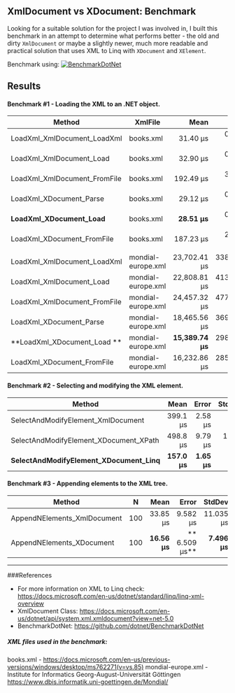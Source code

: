 ## XmlDocument vs XDocument: Benchmark
Looking for a suitable solution for the project I was involved in, I built this benchmark in an attempt to determine what performs better - the old and dirty `XmlDocument` or maybe a slightly newer, much more readable and practical solution that uses XML to Linq with `XDocument` and `XElement`.

Benchmark using: [![BenchmarkDotNet](https://img.shields.io/badge/BenchmarkDotNet-0.13.1-orange)](https://github.com/dotnet/BenchmarkDotNet)


## Results
#### Benchmark #1 - Loading the XML to an .NET object.
|                       Method |            XmlFile |         Mean |      Error |     StdDev | Ratio | RatioSD |
|----------------------------- |------------------- |-------------:|-----------:|-----------:|------:|--------:|
|  LoadXml_XmlDocument_LoadXml |          books.xml |     31.40 μs |   0.198 μs |   0.185 μs |  1.00 |    0.00 |
|     LoadXml_XmlDocument_Load |          books.xml |     32.90 μs |   0.644 μs |   0.767 μs |  1.05 |    0.03 |
| LoadXml_XmlDocument_FromFile |          books.xml |    192.49 μs |   3.845 μs |   5.872 μs |  6.22 |    0.20 |
|      LoadXml_XDocument_Parse |          books.xml |     29.12 μs |   0.540 μs |   0.505 μs |  0.93 |    0.02 |
|       **LoadXml_XDocument_Load** |          books.xml |     **28.51 μs** |   0.099 μs |   0.087 μs |  **0.91** |    0.00 |
|   LoadXml_XDocument_FromFile |          books.xml |    187.23 μs |   2.491 μs |   2.330 μs |  5.96 |    0.08 |
|                              |                    |              |            |            |       |         |
|  LoadXml_XmlDocument_LoadXml | mondial-europe.xml | 23,702.41 μs | 338.244 μs | 316.394 μs |  1.00 |    0.00 |
|     LoadXml_XmlDocument_Load | mondial-europe.xml | 22,808.81 μs | 413.449 μs | 459.547 μs |  0.96 |    0.03 |
| LoadXml_XmlDocument_FromFile | mondial-europe.xml | 24,457.32 μs | 477.049 μs | 567.892 μs |  1.04 |    0.03 |
|      LoadXml_XDocument_Parse | mondial-europe.xml | 18,465.56 μs | 369.142 μs | 674.997 μs |  0.78 |    0.03 |
|       **LoadXml_XDocument_Load **| mondial-europe.xml | **15,389.74 μs** | 298.979 μs | 419.127 μs |  **0.65** |    0.02 |
|   LoadXml_XDocument_FromFile | mondial-europe.xml | 16,232.86 μs | 285.339 μs | 266.906 μs |  0.68 |    0.01 |


#### Benchmark #2 - Selecting and modifying the XML element.

|                                 Method |     Mean |   Error |   StdDev |   Median |
|--------------------------------------- |---------:|--------:|---------:|---------:|
|     SelectAndModifyElement_XmlDocument | 399.1 μs | 2.58 μs |  2.29 μs | 398.8 μs |
| SelectAndModifyElement_XDocument_XPath | 498.8 μs | 9.79 μs | 16.36 μs | 488.8 μs |
|  **SelectAndModifyElement_XDocument_Linq** | **157.0 μs** | **1.65 μs** |  **1.54 μs** | **157.3 μs** |

#### Benchmark #3 - Appending elements to the XML tree.

|                      Method |  N  |     Mean |    Error |    StdDev |   Median |
|---------------------------- |---- |---------:|---------:|----------:|---------:|
| AppendNElements_XmlDocument | 100 | 33.85 μs | 9.582 μs | 11.035 μs | 27.19 μs |
|   AppendNElements_XDocument | 100 | **16.56 μs** |** 6.509 μs** |  **7.496 μs** | **13.02 μs** |


------------

###References
- For more information on XML to Linq check: https://docs.microsoft.com/en-us/dotnet/standard/linq/linq-xml-overview
- XmlDocument Class: https://docs.microsoft.com/en-us/dotnet/api/system.xml.xmldocument?view=net-5.0
- BenchmarkDotNet: https://github.com/dotnet/BenchmarkDotNet


##### XML files used in the benchmark:
books.xml - https://docs.microsoft.com/en-us/previous-versions/windows/desktop/ms762271(v=vs.85)
mondial-europe.xml - Institute for Informatics Georg-August-Universität Göttingen
https://www.dbis.informatik.uni-goettingen.de/Mondial/